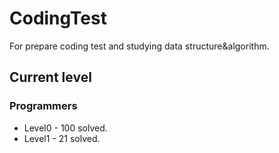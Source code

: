 # CodingTest
For prepare coding test and studying data structure&algorithm.
## Current level
### Programmers
- Level0 - 100 solved.
- Level1 - 21 solved.
